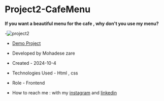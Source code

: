 # Project2-CafeMenu

**If you want a beautiful menu for the cafe , why don't you use my menu?**

-![project2](https://github.com/user-attachments/assets/39e855bf-d2ad-476b-9c17-9b14590a443b)

- [Demo Project]( https://mohadsezare-web.github.io/project2-CafeMenu/)

- Developed by Mohadese zare

- Created - 2024-10-4

- Technologies Used - Html , css 

- Role - Frontend

- How to reach me : with my [instagram](https://www.instagram.com/mohadsezare_web) and [linkedin](https://www.linkedin.com/in/mohadsezare-web)
